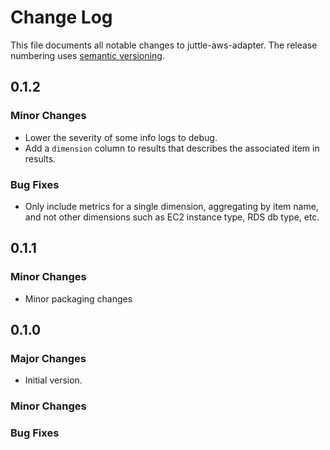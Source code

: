 # Change Log
This file documents all notable changes to juttle-aws-adapter. The release numbering uses [semantic versioning](http://semver.org).

## 0.1.2

### Minor Changes
- Lower the severity of some info logs to debug.
- Add a `dimension` column to results that describes the associated item in results.

### Bug Fixes
- Only include metrics for a single dimension, aggregating by item name, and not other dimensions such as EC2 instance type, RDS db type, etc.

## 0.1.1

### Minor Changes
- Minor packaging changes

## 0.1.0

### Major Changes
- Initial version.

### Minor Changes

### Bug Fixes
